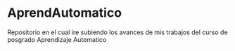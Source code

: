 # AprendAutomatico
Repositorio en el cual ire subiendo los avances de mis trabajos del curso de posgrado Aprendizaje Automatico
